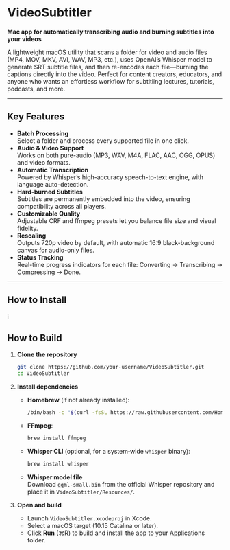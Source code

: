 # VideoSubtitler

**Mac app for automatically transcribing audio and burning subtitles into your videos**

A lightweight macOS utility that scans a folder for video and audio files (MP4, MOV, MKV, AVI, WAV, MP3, etc.), uses OpenAI’s Whisper model to generate SRT subtitle files, and then re-encodes each file—burning the captions directly into the video. Perfect for content creators, educators, and anyone who wants an effortless workflow for subtitling lectures, tutorials, podcasts, and more.

---

## Key Features

- **Batch Processing**  
  Select a folder and process every supported file in one click.
- **Audio & Video Support**  
  Works on both pure-audio (MP3, WAV, M4A, FLAC, AAC, OGG, OPUS) and video formats.
- **Automatic Transcription**  
  Powered by Whisper’s high-accuracy speech-to-text engine, with language auto-detection.
- **Hard-burned Subtitles**  
  Subtitles are permanently embedded into the video, ensuring compatibility across all players.
- **Customizable Quality**  
  Adjustable CRF and ffmpeg presets let you balance file size and visual fidelity.
- **Rescaling**  
  Outputs 720p video by default, with automatic 16:9 black-background canvas for audio-only files.
- **Status Tracking**  
  Real-time progress indicators for each file: Converting → Transcribing → Compressing → Done.

---

## How to Install
i
## How to Build

1. **Clone the repository**  
   ```bash
   git clone https://github.com/your-username/VideoSubtitler.git
   cd VideoSubtitler

2. **Install dependencies**  
   - **Homebrew** (if not already installed):  
     ```bash
     /bin/bash -c "$(curl -fsSL https://raw.githubusercontent.com/Homebrew/install/HEAD/install.sh)"
     ```  
   - **FFmpeg**:  
     ```bash
     brew install ffmpeg
     ```  
   - **Whisper CLI** (optional, for a system‑wide `whisper` binary):  
     ```bash
     brew install whisper
     ```  
   - **Whisper model file**  
     Download `ggml-small.bin` from the official Whisper repository and place it in `VideoSubtitler/Resources/`.

3. **Open and build**  
   - Launch `VideoSubtitler.xcodeproj` in Xcode.  
   - Select a macOS target (10.15 Catalina or later).  
   - Click **Run** (⌘R) to build and install the app to your Applications folder.  

